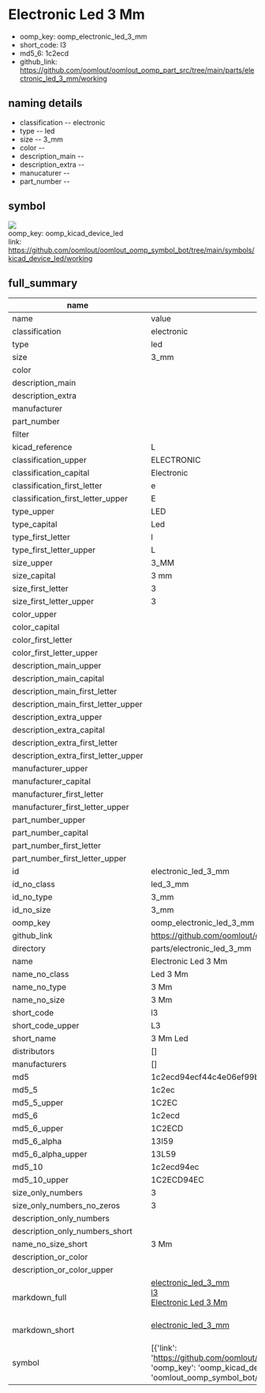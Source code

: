# Electronic Led 3 Mm

  
* oomp_key: oomp_electronic_led_3_mm 
* short_code: l3
* md5_6: 1c2ecd  
* github_link: https://github.com/oomlout/oomlout_oomp_part_src/tree/main/parts/electronic_led_3_mm/working  
## naming details
* classification -- electronic
* type -- led
* size -- 3_mm
* color -- 
* description_main -- 
* description_extra -- 
* manucaturer -- 
* part_number -- 



## symbol

![](symbol/{index}/working/working_600.png)  
oomp_key: oomp_kicad_device_led  
link: https://github.com/oomlout/oomlout_oomp_symbol_bot/tree/main/symbols/kicad_device_led/working  


## full_summary
| name | value | 
| --- | --- | 
| name | value | 
| classification | electronic | 
| type | led | 
| size | 3_mm | 
| color |  | 
| description_main |  | 
| description_extra |  | 
| manufacturer |  | 
| part_number |  | 
| filter |  | 
| kicad_reference | L | 
| classification_upper | ELECTRONIC | 
| classification_capital | Electronic | 
| classification_first_letter | e | 
| classification_first_letter_upper | E | 
| type_upper | LED | 
| type_capital | Led | 
| type_first_letter | l | 
| type_first_letter_upper | L | 
| size_upper | 3_MM | 
| size_capital | 3 mm | 
| size_first_letter | 3 | 
| size_first_letter_upper | 3 | 
| color_upper |  | 
| color_capital |  | 
| color_first_letter |  | 
| color_first_letter_upper |  | 
| description_main_upper |  | 
| description_main_capital |  | 
| description_main_first_letter |  | 
| description_main_first_letter_upper |  | 
| description_extra_upper |  | 
| description_extra_capital |  | 
| description_extra_first_letter |  | 
| description_extra_first_letter_upper |  | 
| manufacturer_upper |  | 
| manufacturer_capital |  | 
| manufacturer_first_letter |  | 
| manufacturer_first_letter_upper |  | 
| part_number_upper |  | 
| part_number_capital |  | 
| part_number_first_letter |  | 
| part_number_first_letter_upper |  | 
| id | electronic_led_3_mm | 
| id_no_class | led_3_mm | 
| id_no_type | 3_mm | 
| id_no_size | 3_mm | 
| oomp_key | oomp_electronic_led_3_mm | 
| github_link | https://github.com/oomlout/oomlout_oomp_part_src/tree/main/parts/electronic_led_3_mm/working | 
| directory | parts/electronic_led_3_mm | 
| name | Electronic Led 3 Mm | 
| name_no_class | Led 3 Mm | 
| name_no_type | 3 Mm | 
| name_no_size | 3 Mm | 
| short_code | l3 | 
| short_code_upper | L3 | 
| short_name | 3 Mm Led | 
| distributors | [] | 
| manufacturers | [] | 
| md5 | 1c2ecd94ecf44c4e06ef99b0051681bf | 
| md5_5 | 1c2ec | 
| md5_5_upper | 1C2EC | 
| md5_6 | 1c2ecd | 
| md5_6_upper | 1C2ECD | 
| md5_6_alpha | 13l59 | 
| md5_6_alpha_upper | 13L59 | 
| md5_10 | 1c2ecd94ec | 
| md5_10_upper | 1C2ECD94EC | 
| size_only_numbers | 3 | 
| size_only_numbers_no_zeros | 3 | 
| description_only_numbers |  | 
| description_only_numbers_short |   | 
| name_no_size_short | 3 Mm | 
| description_or_color |   | 
| description_or_color_upper |   | 
| markdown_full | [electronic_led_3_mm](https://github.com/oomlout/oomlout_oomp_part_src/tree/main/parts/electronic_led_3_mm/working)<br>[l3](https://github.com/oomlout/oomlout_oomp_part_src/tree/main/parts/electronic_led_3_mm/working)<br>[Electronic Led 3 Mm](https://github.com/oomlout/oomlout_oomp_part_src/tree/main/parts/electronic_led_3_mm/working)<br><br> | 
| markdown_short | [electronic_led_3_mm](https://github.com/oomlout/oomlout_oomp_part_src/tree/main/parts/electronic_led_3_mm/working)<br><br> | 
| symbol | [{'link': 'https://github.com/oomlout/oomlout_oomp_symbol_bot/tree/main/symbols/kicad_device_led', 'oomp_key': 'oomp_kicad_device_led', 'directory': 'oomlout_oomp_symbol_bot/symbols/kicad_device_led//working/working.kicad_sym', 'index': 0}] | 

